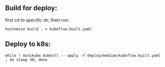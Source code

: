 ## Build for deploy:

first cd to specific dir, then run:
```
kustomize build . > kubeflow.built.yaml
```

## Deploy to k8s:
`while ! minikube kubectl -- apply -f deploy/medium/kubeflow.built.yaml ; do sleep 30; done`

